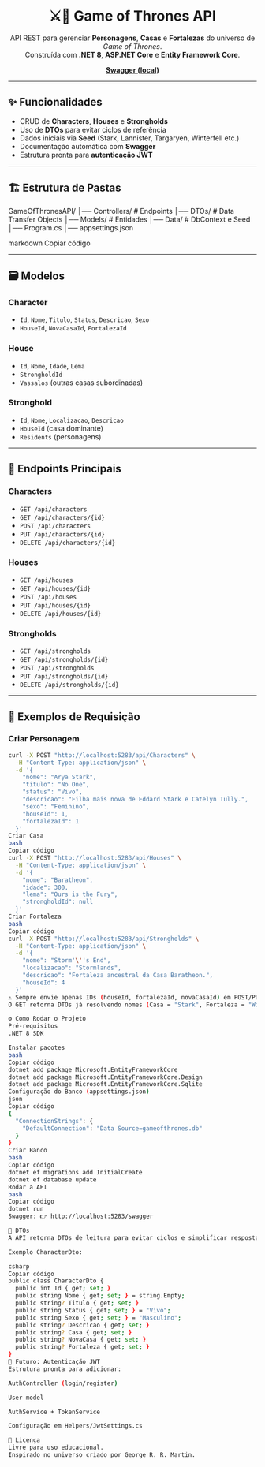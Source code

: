 <h1 align="center">⚔️🐉 Game of Thrones API</h1>

<p align="center">
  API REST para gerenciar <b>Personagens</b>, <b>Casas</b> e <b>Fortalezas</b> do universo de <i>Game of Thrones</i>.<br>
  Construída com <b>.NET 8</b>, <b>ASP.NET Core</b> e <b>Entity Framework Core</b>.
</p>

<p align="center">
  <a href="http://localhost:5283/swagger"><b>Swagger (local)</b></a>
</p>

---

## ✨ Funcionalidades

- CRUD de **Characters**, **Houses** e **Strongholds**
- Uso de **DTOs** para evitar ciclos de referência
- Dados iniciais via **Seed** (Stark, Lannister, Targaryen, Winterfell etc.)
- Documentação automática com **Swagger**
- Estrutura pronta para **autenticação JWT**

---

## 🏗️ Estrutura de Pastas

GameOfThronesAPI/
│── Controllers/ # Endpoints
│── DTOs/ # Data Transfer Objects
│── Models/ # Entidades
│── Data/ # DbContext e Seed
│── Program.cs
│── appsettings.json

markdown
Copiar código

---

## 🗃️ Modelos

### Character
- `Id`, `Nome`, `Titulo`, `Status`, `Descricao`, `Sexo`
- `HouseId`, `NovaCasaId`, `FortalezaId`

### House
- `Id`, `Nome`, `Idade`, `Lema`
- `StrongholdId`
- `Vassalos` (outras casas subordinadas)

### Stronghold
- `Id`, `Nome`, `Localizacao`, `Descricao`
- `HouseId` (casa dominante)
- `Residents` (personagens)

---

## 🔌 Endpoints Principais

### Characters
- `GET /api/characters`
- `GET /api/characters/{id}`
- `POST /api/characters`
- `PUT /api/characters/{id}`
- `DELETE /api/characters/{id}`

### Houses
- `GET /api/houses`
- `GET /api/houses/{id}`
- `POST /api/houses`
- `PUT /api/houses/{id}`
- `DELETE /api/houses/{id}`

### Strongholds
- `GET /api/strongholds`
- `GET /api/strongholds/{id}`
- `POST /api/strongholds`
- `PUT /api/strongholds/{id}`
- `DELETE /api/strongholds/{id}`

---

## 🧪 Exemplos de Requisição

### Criar Personagem
```bash
curl -X POST "http://localhost:5283/api/Characters" \
  -H "Content-Type: application/json" \
  -d '{
    "nome": "Arya Stark",
    "titulo": "No One",
    "status": "Vivo",
    "descricao": "Filha mais nova de Eddard Stark e Catelyn Tully.",
    "sexo": "Feminino",
    "houseId": 1,
    "fortalezaId": 1
  }'
Criar Casa
bash
Copiar código
curl -X POST "http://localhost:5283/api/Houses" \
  -H "Content-Type: application/json" \
  -d '{
    "nome": "Baratheon",
    "idade": 300,
    "lema": "Ours is the Fury",
    "strongholdId": null
  }'
Criar Fortaleza
bash
Copiar código
curl -X POST "http://localhost:5283/api/Strongholds" \
  -H "Content-Type: application/json" \
  -d '{
    "nome": "Storm'\''s End",
    "localizacao": "Stormlands",
    "descricao": "Fortaleza ancestral da Casa Baratheon.",
    "houseId": 4
  }'
⚠️ Sempre envie apenas IDs (houseId, fortalezaId, novaCasaId) em POST/PUT.
O GET retorna DTOs já resolvendo nomes (Casa = "Stark", Fortaleza = "Winterfell").

⚙️ Como Rodar o Projeto
Pré-requisitos
.NET 8 SDK

Instalar pacotes
bash
Copiar código
dotnet add package Microsoft.EntityFrameworkCore
dotnet add package Microsoft.EntityFrameworkCore.Design
dotnet add package Microsoft.EntityFrameworkCore.Sqlite
Configuração do Banco (appsettings.json)
json
Copiar código
{
  "ConnectionStrings": {
    "DefaultConnection": "Data Source=gameofthrones.db"
  }
}
Criar Banco
bash
Copiar código
dotnet ef migrations add InitialCreate
dotnet ef database update
Rodar a API
bash
Copiar código
dotnet run
Swagger: 👉 http://localhost:5283/swagger

🧰 DTOs
A API retorna DTOs de leitura para evitar ciclos e simplificar resposta.

Exemplo CharacterDto:

csharp
Copiar código
public class CharacterDto {
  public int Id { get; set; }
  public string Nome { get; set; } = string.Empty;
  public string? Titulo { get; set; }
  public string Status { get; set; } = "Vivo";
  public string Sexo { get; set; } = "Masculino";
  public string? Descricao { get; set; }
  public string? Casa { get; set; }
  public string? NovaCasa { get; set; }
  public string? Fortaleza { get; set; }
}
🔐 Futuro: Autenticação JWT
Estrutura pronta para adicionar:

AuthController (login/register)

User model

AuthService + TokenService

Configuração em Helpers/JwtSettings.cs

📄 Licença
Livre para uso educacional.
Inspirado no universo criado por George R. R. Martin.